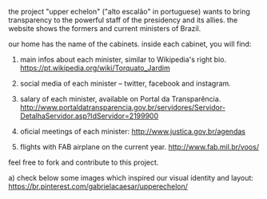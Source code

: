 the project "upper echelon" ("alto escalão" in portuguese) wants to bring transparency to the powerful staff of the presidency and its allies.
the website shows the formers and current ministers of Brazil. 

our home has the name of the cabinets.
inside each cabinet, you will find:
1) main infos about each minister, similar to Wikipedia's right bio.
https://pt.wikipedia.org/wiki/Torquato_Jardim

2) social media of each minister – twitter, facebook and instagram.

3) salary of each minister, available on Portal da Transparência.
http://www.portaldatransparencia.gov.br/servidores/Servidor-DetalhaServidor.asp?IdServidor=2199900

4) oficial meetings of each minister:
http://www.justica.gov.br/agendas

5) flights with FAB airplane on the current year.
http://www.fab.mil.br/voos/


feel free to fork and contribute to this project.

a) check below some images which inspired our visual identity and layout:
https://br.pinterest.com/gabrielacaesar/upperechelon/
